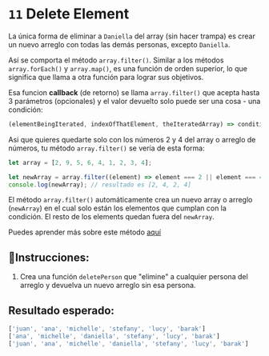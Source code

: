 # `11` Delete Element

La única forma de eliminar a `Daniella` del array (sin hacer trampa) es crear un nuevo arreglo con todas las demás personas, excepto `Daniella`.

Así se comporta el método `array.filter()`. Similar a los métodos `array.forEach()` y `array.map()`, es una función de orden superior, lo que significa que llama a otra función para lograr sus objetivos. 

Esa funcion **callback** (de retorno) se llama `array.filter()` que acepta hasta 3 parámetros (opcionales) y el valor devuelto solo puede ser una cosa - una condición:

```js
(elementBeingIterated, indexOfThatElement, theIteratedArray) => condition;
```

Asi que quieres quedarte solo con los números 2 y 4 del array o arreglo de números, tu método `array.filter()` se vería de esta forma:

```js
let array = [2, 9, 5, 6, 4, 1, 2, 3, 4];

let newArray = array.filter((element) => element === 2 || element === 4);
console.log(newArray); // resultado es [2, 4, 2, 4]
```

El método `array.filter()` automáticamente crea un nuevo array o arreglo (`newArray`) en el cual solo están los elementos que cumplan con la condición. El resto de los elements quedan fuera del `newArray`.  

Puedes aprender más sobre este método [aquí](https://developer.mozilla.org/es/docs/Web/JavaScript/Reference/Global_Objects/Array/filter)

## 📝Instrucciones:

1. Crea una función `deletePerson` que "elimine" a cualquier persona del arreglo y devuelva un nuevo arreglo sin esa persona.

## Resultado esperado:

 ```js
 ['juan', 'ana', 'michelle', 'stefany', 'lucy', 'barak']
['ana', 'michelle', 'daniella', 'stefany', 'lucy', 'barak']
['juan', 'ana', 'michelle', 'daniella', 'stefany', 'lucy', 'barak']
```
